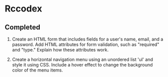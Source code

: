 # Rccodex


## Completed 
1. Create an HTML form that includes fields for a user's name, email, and a password. Add HTML attributes for form validation, such as "required" and "type." Explain how these attributes work.
   
2. Create a horizontal navigation menu using an unordered list 'ul' and style it using CSS. Include a hover effect to change the background color of the menu items.

